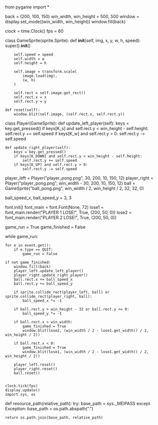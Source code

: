 from pygame import *

back = (200, 100, 150)
win_width, win_height = 500, 500
window = display.set_mode((win_width, win_height))
window.fill(back)

clock = time.Clock()
fps = 60

class GameSprite(sprite.Sprite):
    def __init__(self, img, x, y, w, h, speed):
        super().__init__()

        self.speed = speed
        self.width = w
        self.height = h

        self.image = transform.scale(
            image.load(img),
            (w, h)
        )

        self.rect = self.image.get_rect()
        self.rect.x = x
        self.rect.y = y

    def reset(self):
        window.blit(self.image, (self.rect.x, self.rect.y))
        
class Player(GameSprite):
    def update_left_player(self):
        keys = key.get_pressed()
        if keys[K_s] and self.rect.y < win_height - self.height:
            self.rect.y += self.speed
        if keys[K_w] and self.rect.y > 0:
            self.rect.y -= self.speed
    
    def update_right_player(self):
        keys = key.get_pressed()
        if keys[K_DOWN] and self.rect.y < win_height - self.height:
            self.rect.y += self.speed
        if keys[K_UP] and self.rect.y > 0:
            self.rect.y -= self.speed
      
player_left = Player("player_pong.png", 30, 200, 10, 150, 12)
player_right = Player("player_pong.png", win_width - 30, 200, 10, 150, 12)
ball = GameSprite("ball_pong.png", win_width / 2, win_height / 2, 32, 32, 0)

ball_speed_x, ball_speed_y = 3, 3

font.init()
font_main = font.Font(None, 72)
lose1 = font_main.render("PLAYER 1 LOSE!", True, (200, 50, 0))
lose2 = font_main.render("PLAYER 2 LOSE!", True, (200, 50, 0))
      
game_run = True
game_finished = False
                
while game_run:
    
    for e in event.get():
        if e.type == QUIT:
            game_run = False
            
    if not game_finished:
        window.fill(back)
        player_left.update_left_player()
        player_right.update_right_player()
        ball.rect.x += ball_speed_x
        ball.rect.y += ball_speed_y
        
        if sprite.collide_rect(player_left, ball) or sprite.collide_rect(player_right, ball):
            ball_speed_x *= -1
            
        if ball.rect.y > win_height - 32 or ball.rect.y <= 0:
            ball_speed_y *= -1
            
        if ball.rect.x > win_width:
            game_finished = True
            window.blit(lose2, (win_width / 2 - lose1.get_width() / 2, win_height / 2))
            
        if ball.rect.x < 0:
            game_finished = True
            window.blit(lose1, (win_width / 2 - lose1.get_width() / 2, win_height / 2))
        
        player_left.reset()
        player_right.reset()
        ball.reset()
        
    
    clock.tick(fps)
    display.update()
    import sys, os

def resource_path(relative_path):
    try:
        base_path = sys._MEIPASS
    except Exception:
        base_path = os.path.abspath(".")

    return os.path.join(base_path, relative_path)

